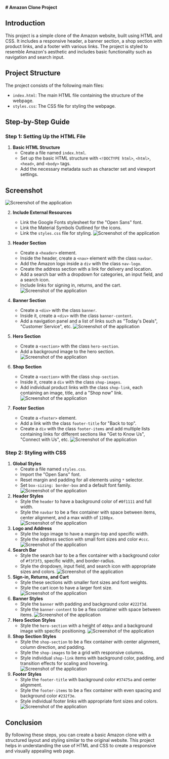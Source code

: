 **# Amazon Clone Project**

## Introduction
This project is a simple clone of the Amazon website, built using HTML and CSS. It includes a responsive header, a banner section, a shop section with product links, and a footer with various links. The project is styled to resemble Amazon's aesthetic and includes basic functionality such as navigation and search input.

## Project Structure
The project consists of the following main files:
- `index.html`: The main HTML file containing the structure of the webpage.
- `styles.css`: The CSS file for styling the webpage.

## Step-by-Step Guide

### Step 1: Setting Up the HTML File

1. **Basic HTML Structure**
    - Create a file named `index.html`.
    - Set up the basic HTML structure with `<!DOCTYPE html>`, `<html>`, `<head>`, and `<body>` tags.
    - Add the necessary metadata such as character set and viewport settings.
    
## Screenshot

![Screenshot of the application](amazon/s1.JPG)

2. **Include External Resources**
    - Link the Google Fonts stylesheet for the "Open Sans" font.
    - Link the Material Symbols Outlined for the icons.
    - Link the `styles.css` file for styling.
![Screenshot of the application](amazon/s2.JPG)

3. **Header Section**
    - Create a `<header>` element.
    - Inside the header, create a `<nav>` element with the class `navbar`.
    - Add the Amazon logo inside a `div` with the class `nav-logo`.
    - Create the address section with a link for delivery and location.
    - Add a search bar with a dropdown for categories, an input field, and a search icon.
    - Include links for signing in, returns, and the cart.
![Screenshot of the application](amazon/s3.JPG)
4. **Banner Section**
    - Create a `<div>` with the class `banner`.
    - Inside it, create a `<div>` with the class `banner-content`.
    - Add a navigation panel and a list of links such as "Today's Deals", "Customer Service", etc.
![Screenshot of the application](amazon/s4.JPG)
5. **Hero Section**
    - Create a `<section>` with the class `hero-section`.
    - Add a background image to the hero section.
![Screenshot of the application](amazon/s5.jpg)
6. **Shop Section**
    - Create a `<section>` with the class `shop-section`.
    - Inside it, create a `div` with the class `shop-images`.
    - Add individual product links with the class `shop-link`, each containing an image, title, and a "Shop now" link.
![Screenshot of the application](amazon/s6.jpg)
7. **Footer Section**
    - Create a `<footer>` element.
    - Add a link with the class `footer-title` for "Back to top".
    - Create a `div` with the class `footer-items` and add multiple lists containing links for different sections like "Get to Know Us", "Connect with Us", etc.
![Screenshot of the application](amazon/s7.jpg)
### Step 2: Styling with CSS

1. **Global Styles**
    - Create a file named `styles.css`.
    - Import the "Open Sans" font.
    - Reset margin and padding for all elements using `*` selector.
    - Set `box-sizing: border-box` and a default font family.
![Screenshot of the application](amazon/c1.jpg)
2. **Header Styles**
    - Style the `header` to have a background color of `#0f1111` and full width.
    - Style the `navbar` to be a flex container with space between items, center alignment, and a max width of `1280px`.
![Screenshot of the application](amazon/c2.jpg)
3. **Logo and Address**
    - Style the logo image to have a margin-top and specific width.
    - Style the address section with small font sizes and color `#ccc`.
![Screenshot of the application](amazon/c3.jpg)
4. **Search Bar**
    - Style the search bar to be a flex container with a background color of `#f3f3f3`, specific width, and border-radius.
    - Style the dropdown, input field, and search icon with appropriate sizes and colors.
![Screenshot of the application](amazon/c4.jpg)
5. **Sign-in, Returns, and Cart**
    - Style these sections with smaller font sizes and font weights.
    - Style the cart icon to have a larger font size.
![Screenshot of the application](amazon/c5.jpg)
6. **Banner Styles**
    - Style the `banner` with padding and background color `#222f3d`.
    - Style the `banner-content` to be a flex container with space between items.
![Screenshot of the application](amazon/c6.jpg)
7. **Hero Section Styles**
    - Style the `hero-section` with a height of `400px` and a background image with specific positioning.
![Screenshot of the application](amazon/c7.jpg)
8. **Shop Section Styles**
    - Style the `shop-section` to be a flex container with center alignment, column direction, and padding.
    - Style the `shop-images` to be a grid with responsive columns.
    - Style individual `shop-link` items with background color, padding, and transition effects for scaling and hovering.
![Screenshot of the application](amazon/c8.jpg)
9. **Footer Styles**
    - Style the `footer-title` with background color `#37475a` and center alignment.
    - Style the `footer-items` to be a flex container with even spacing and background color `#232f3e`.
    - Style individual footer links with appropriate font sizes and colors.
![Screenshot of the application](./amazon/c9.jpg)
## Conclusion
By following these steps, you can create a basic Amazon clone with a structured layout and styling similar to the original website. This project helps in understanding the use of HTML and CSS to create a responsive and visually appealing web page.
